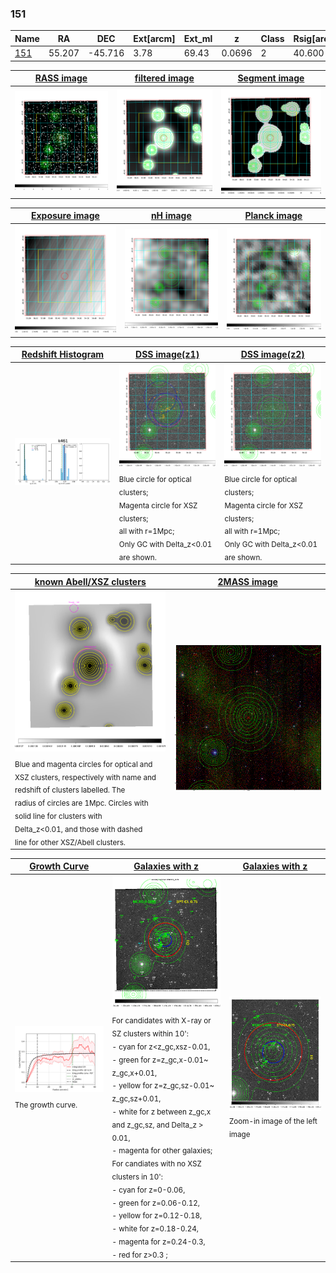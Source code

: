 <div STYLE="page-break-after: always;"></div>

### 151

|Name          |RA          |DEC      | Ext[arcm] | Ext_ml | z    | Class| Rsig[arcmin] | CRsig[c/s] | CR500[c/s] | R500[Mpc] |L500[erg/s]|F500[erg/s/cm^2]| M500[Msun]|Tx[keV]|beta|GC(XSZ,Delta_z<0.01)| GC(OPT,Delta_z<0.01)|GC|alias|
|--------------|------------|------------|---|---|-----------|--------|------|------|----|----|----|----|----|----|----|----|----|----|---|
|[151](script/151.md)     | 55.207       | -45.716       | 3.78    | 69.43   | 0.0696 | 2   | 40.600 |0.279 |0.248 |0.803 |5.768e+43 |4.897e-12 |1.574e+14 |2.895 |0.506 |MCXC, |N, |MCXC, |k461|

|[RASS image](../image/151/151_img.pdf)|[filtered image](../image/151/151_fil.pdf)|[Segment image](../image/151/151_seg.pdf)|
|-------------------|--------------------|-------------------|
| <img src="../image/151/151_img.png" width="300">  | <img src="../image/151/151_fil.png" width="300">   | <img src="../image/151/151_seg.png" width="300">  |

|[Exposure image](../image/151/151_mex.pdf)| [nH image](../image/151/151_nh.pdf)| [Planck image](../image/151/151_p.pdf)|
|-------------------|--------------------|-------------------|
|<img src="../image/151/151_mex.png" width="300">   | <img src="../image/151/151_nh.png" width="300">    | <img src="../image/151/151_p.png" width="300"> |

|[Redshift Histogram](../image/151/151_zg.pdf) | [DSS image(z1)](../image/151/151_dss_z1.pdf)      |  [DSS image(z2)](../image/151/151_dss_z2.pdf)    |
|-------------------|--------------------|-------------------|
|<img src="../image/151/151_zg.png" width="300"> |<img src="../image/151/151_dss_z1.png" width="300"> <sub><br>Blue circle for optical clusters; <br>Magenta circle for XSZ clusters; <br>all with r=1Mpc; <br>Only GC with Delta_z<0.01 are shown. </sub>| <img src="../image/151/151_dss_z2.png" width="300"><sub><br>Blue circle for optical clusters; <br>Magenta circle for XSZ clusters; <br>all with r=1Mpc; <br>Only GC with Delta_z<0.01 are shown. </sub> |

|[known Abell/XSZ clusters](../image/151/151_m.pdf) | [2MASS image](../image/151/151_2mass.pdf)      |
|-------------------|-------------------|
|<img src=../image/151/151_m.png width="300"> <sub><br>Blue and magenta circles for optical and <br>XSZ clusters, respectively with name and <br>redshift of clusters labelled. The <br>radius of circles are 1Mpc. Circles with <br>solid line for clusters with <br>Delta_z<0.01, and those with dashed <br>line for other XSZ/Abell clusters.        </sub>|<img src="../image/151/151_2mass.png" width="300">  |

|[Growth Curve](../image/151/151_gca_all.png) |[Galaxies with z](../image/151/151_opt_ned.pdf) |[Galaxies with z](../image/151/151_opt_ned_zoom.pdf) |
|-------------------|-------------------|-------------------|
| <img src="../image/151/151_gca_all.png" width="300"> <sub><br>The growth curve.</sub>| <img src=../image/151/151_opt_ned.png width="300"> <br><sub> For candidates with X-ray or SZ clusters within 10': <br> - cyan for z<z_gc,xsz-0.01, <br> - green for z=z_gc,x-0.01~ z_gc,x+0.01, <br> - yellow for z=z_gc,sz-0.01~ z_gc,sz+0.01, <br> - white for z between z_gc,x and z_gc,sz, and Delta_z > 0.01, <br> - magenta for other galaxies; <br>For candiates with no XSZ clusters in 10': <br> - cyan for z=0-0.06, <br> - green for z=0.06-0.12, <br> - yellow for z=0.12-0.18, <br> - white for z=0.18-0.24, <br> - magenta for z=0.24-0.3, <br> - red for z>0.3 ;  </sub>|<img src=../image/151/151_opt_ned_zoom.png width="300">  <br><sub> Zoom-in image of the left image</sub>|




